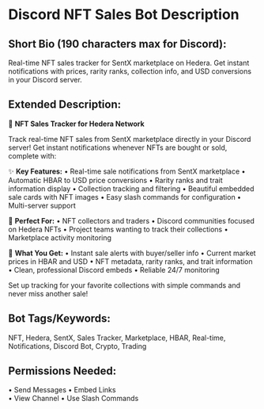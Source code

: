 # Discord NFT Sales Bot Description

## Short Bio (190 characters max for Discord):
Real-time NFT sales tracker for SentX marketplace on Hedera. Get instant notifications with prices, rarity ranks, collection info, and USD conversions in your Discord server.

## Extended Description:
🚀 **NFT Sales Tracker for Hedera Network**

Track real-time NFT sales from SentX marketplace directly in your Discord server! Get instant notifications whenever NFTs are bought or sold, complete with:

✨ **Key Features:**
• Real-time sale notifications from SentX marketplace
• Automatic HBAR to USD price conversions
• Rarity ranks and trait information display
• Collection tracking and filtering
• Beautiful embedded sale cards with NFT images
• Easy slash commands for configuration
• Multi-server support

🎯 **Perfect For:**
• NFT collectors and traders
• Discord communities focused on Hedera NFTs
• Project teams wanting to track their collections
• Marketplace activity monitoring

💎 **What You Get:**
• Instant sale alerts with buyer/seller info
• Current market prices in HBAR and USD
• NFT metadata, rarity ranks, and trait information
• Clean, professional Discord embeds
• Reliable 24/7 monitoring

Set up tracking for your favorite collections with simple commands and never miss another sale!

## Bot Tags/Keywords:
NFT, Hedera, SentX, Sales Tracker, Marketplace, HBAR, Real-time, Notifications, Discord Bot, Crypto, Trading

## Permissions Needed:
• Send Messages
• Embed Links  
• View Channel
• Use Slash Commands
